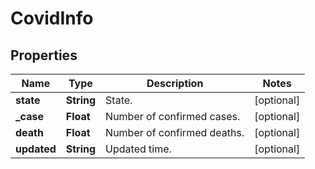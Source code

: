 

# CovidInfo


## Properties

| Name | Type | Description | Notes |
|------------ | ------------- | ------------- | -------------|
|**state** | **String** | State. |  [optional] |
|**_case** | **Float** | Number of confirmed cases. |  [optional] |
|**death** | **Float** | Number of confirmed deaths. |  [optional] |
|**updated** | **String** | Updated time. |  [optional] |



